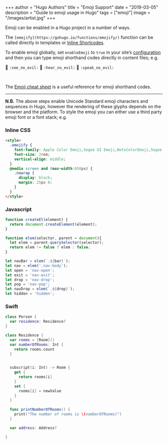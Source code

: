 +++
author = "Hugo Authors"
title = "Emoji Support"
date = "2019-03-05"
description = "Guide to emoji usage in Hugo"
tags = ["emoji"]
image = "/images/artist.jpg"
+++

Emoji can be enabled in a Hugo project in a number of ways.
<!--more-->

The `[emojify](https://gohugo.io/functions/emojify/)` function can be called directly in templates or [Inline Shortcodes](https://gohugo.io/templates/shortcode-templates/#inline-shortcodes).

To enable emoji globally, set `enableEmoji` to `true` in your site’s [configuration](https://gohugo.io/getting-started/configuration/) and then you can type emoji shorthand codes directly in content files; e.g.

<p><span class="nowrap"><span class="emojify">🙈</span> <code>:see_no_evil:</code></span>  <span class="nowrap"><span class="emojify">🙉</span> <code>:hear_no_evil:</code></span>  <span class="nowrap"><span class="emojify">🙊</span> <code>:speak_no_evil:</code></span></p>
<br>

The [Emoji cheat sheet](http://www.emoji-cheat-sheet.com/) is a useful reference for emoji shorthand codes.

***

**N.B.** The above steps enable Unicode Standard emoji characters and sequences in Hugo, however the rendering of these glyphs depends on the browser and the platform. To style the emoji you can either use a third party emoji font or a font stack; e.g.

### Inline CSS

```html
<style>
  .emojify {
    font-family: Apple Color Emoji,Segoe UI Emoji,NotoColorEmoji,Segoe UI Symbol,Android Emoji,EmojiSymbols;
    font-size: 2rem;
    vertical-align: middle;
  }
  @media screen and (max-width:650px) {
    .nowrap {
      display: block;
      margin: 25px 0;
    }
  }
</style>
```

### Javascript

```javascript
function createEl(element) {
  return document.createElement(element);
}

function elem(selector, parent = document){
  let elem = parent.querySelector(selector);
  return elem != false ? elem : false;
}

let navBar = elem(`.${bar}`);
let nav = elem('.nav-body');
let open = 'nav-open';
let exit = 'nav-exit';
let drop = 'nav-drop';
let pop = 'nav-pop';
let navDrop = elem(`.${drop}`);
let hidden = 'hidden';

```

### Swift

```swift
class Person {
  var residence: Residence?
}

class Residence {
  var rooms = [Room]()
  var numberOfRooms: Int {
    return rooms.count
  }

  
  subscript(i: Int) -> Room {
    get {
      return rooms[i]
    }
    set {
      rooms[i] = newValue
    }
  }
  
  func printNumberOfRooms() {
    print("The number of rooms is \(numberOfRooms)")
  }

  var address: Address?

}
```
